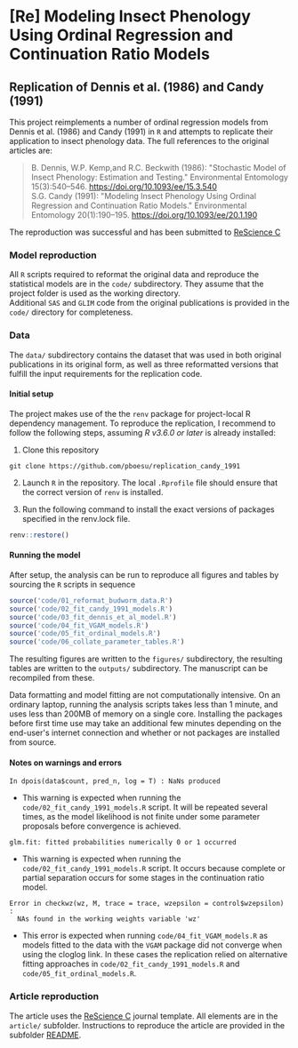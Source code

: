 # [Re] Modeling Insect Phenology Using Ordinal Regression and Continuation Ratio Models
## Replication of Dennis et al. (1986) and Candy (1991)
<!--[![DOI](https://zenodo.org/badge/DOI/10.5281/zenodo.4012772.svg)](https://doi.org/10.5281/zenodo.4012772)-->

This project reimplements a number of ordinal regression models from Dennis et al. (1986) and Candy (1991) in `R` and attempts to replicate their application to insect phenology data. The full references to the original articles are:

> B. Dennis, W.P. Kemp,and R.C. Beckwith (1986): "Stochastic Model of Insect Phenology: Estimation and Testing." Environmental Entomology 15(3):540–546. https://doi.org/10.1093/ee/15.3.540    
> S.G. Candy (1991): "Modeling Insect Phenology Using Ordinal Regression and Continuation Ratio Models." Environmental Entomology 20(1):190–195. https://doi.org/10.1093/ee/20.1.190

The reproduction was successful and has been submitted to [ReScience C](https://rescience.github.io/) 

### Model reproduction

All `R` scripts required to reformat the original data and reproduce the statistical models are in the `code/` subdirectory.
They assume that the project folder is used as the working directory.    
Additional `SAS` and `GLIM` code from the original publications is provided in the `code/` directory for completeness.


### Data
The `data/` subdirectory contains the dataset that was used in both original publications in its original form, as well as three reformatted versions that fulfill the input requirements for the replication code.   

#### Initial setup
The project makes use of the the `renv` package for project-local R dependency management. To reproduce the replication, I recommend to follow the following steps, assuming *R v3.6.0 or later* is already installed:

1. Clone this repository
```
git clone https://github.com/pboesu/replication_candy_1991
```
2. Launch `R` in the repository. The local `.Rprofile` file should ensure that the correct version of `renv` is installed.

3. Run the following command to install the exact versions of packages specified in the renv.lock file.
```r
renv::restore()
```

#### Running the model
After setup, the analysis can be run to reproduce all figures and tables by sourcing the `R` scripts in sequence

```r
source('code/01_reformat_budworm_data.R')
source('code/02_fit_candy_1991_models.R')
source('code/03_fit_dennis_et_al_model.R')
source('code/04_fit_VGAM_models.R')
source('code/05_fit_ordinal_models.R')
source('code/06_collate_parameter_tables.R')
```

The resulting figures are written to the `figures/` subdirectory, the resulting tables are written to the `outputs/` subdirectory. The manuscript can be recompiled from these.


Data formatting and model fitting are not computationally intensive. On an ordinary laptop, running the analysis scripts takes less than 1 minute, and uses less than 200MB of memory on a single core. Installing the packages before first time use may take an additional few minutes depending on the end-user's internet connection and whether or not packages are installed from source.


#### Notes on warnings and errors

```
In dpois(data$count, pred_n, log = T) : NaNs produced
```

- This warning is expected when running the `code/02_fit_candy_1991_models.R` script. It will be repeated several times, as the model likelihood is not finite under some parameter proposals before convergence is achieved.

```
glm.fit: fitted probabilities numerically 0 or 1 occurred
```
- This warning is expected when running the `code/02_fit_candy_1991_models.R` script. It occurs because complete or partial separation occurs for some stages in the continuation ratio model.

```
Error in checkwz(wz, M, trace = trace, wzepsilon = control$wzepsilon) : 
  NAs found in the working weights variable 'wz'
```

- This error is expected when running `code/04_fit_VGAM_models.R` as models fitted to the data with the `VGAM` package did not converge when using the cloglog link. In these cases the replication relied on alternative fitting approaches in `code/02_fit_candy_1991_models.R` and `code/05_fit_ordinal_models.R`.

### Article reproduction

The article uses the [ReScience C](https://rescience.github.io/) journal template. All elements are in the `article/` subfolder. Instructions to reproduce the article are provided in the subfolder [README](article/README.md).